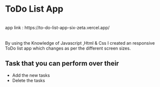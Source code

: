 <h1>ToDo List App</h1>
<br>
app link : https://to-do-list-app-six-zeta.vercel.app/
<br><br><br>
By using the Knowledge of Javascript ,Html & Css I created an responsive ToDo list app which changes as per the different screen sizes.
<br>
<h2>Task that you can perform over their</h2>
<ul>
  <li>Add the new tasks</li>
  <li>Delete the tasks</li>
</ul>
